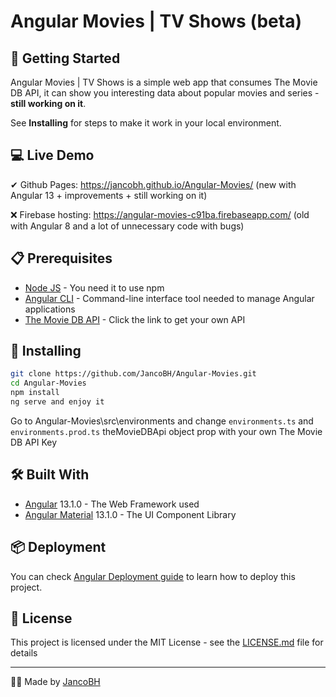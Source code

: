 # Angular Movies | TV Shows (beta)

## 🚀 Getting Started

Angular Movies | TV Shows is a simple web app that consumes The Movie DB API, it can show you interesting data about popular movies and series - **still working on it**.

See **Installing** for steps to make it work in your local environment.
## 💻 Live Demo

✔ Github Pages: https://jancobh.github.io/Angular-Movies/ (new with Angular 13 + improvements + still working on it)

❌ Firebase hosting: https://angular-movies-c91ba.firebaseapp.com/ (old with Angular 8 and a lot of unnecessary code with bugs)


## 📋 Prerequisites

* <a href="https://nodejs.org/es/" target="_blank">Node JS</a> - You need it to use npm
* <a href="https://angular.io/cli" target="_blank">Angular CLI</a> - Command-line interface tool needed to manage Angular applications
* <a href="https://developers.themoviedb.org/3" target="_blank">The Movie DB API</a> - Click the link to get your own API

## 🔧 Installing

```bash
git clone https://github.com/JancoBH/Angular-Movies.git
cd Angular-Movies
npm install
ng serve and enjoy it
```
Go to Angular-Movies\src\environments and change ```environments.ts``` and ```environments.prod.ts``` theMovieDBApi object prop with your own The Movie DB API Key

## 🛠️ Built With

* <a href="https://angular.io/" target="_blank">Angular</a> 13.1.0 - The Web Framework used
* <a href="https://material.angular.io/" target="_blank">Angular Material</a> 13.1.0 - The UI Component Library

## 📦 Deployment

You can check <a href="https://angular.io/cli" target="_blank">Angular Deployment guide</a> to learn how to deploy this project.

## 📄 License

This project is licensed under the MIT License - see the [LICENSE.md](LICENSE.md) file for details

---
🧑‍💻 Made by [JancoBH](https://github.com/JancoBH)
